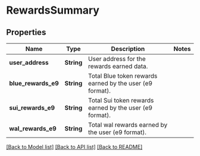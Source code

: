# RewardsSummary

## Properties

Name | Type | Description | Notes
------------ | ------------- | ------------- | -------------
**user_address** | **String** | User address for the rewards earned data. | 
**blue_rewards_e9** | **String** | Total Blue token rewards earned by the user (e9 format). | 
**sui_rewards_e9** | **String** | Total Sui token rewards earned by the user (e9 format). | 
**wal_rewards_e9** | **String** | Total wal rewards earned by the user (e9 format). | 

[[Back to Model list]](../README.md#documentation-for-models) [[Back to API list]](../README.md#documentation-for-api-endpoints) [[Back to README]](../README.md)


